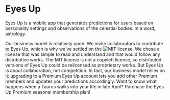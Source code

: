 # Eyes Up
Eyes Up is a mobile app that generates predictions for users based on personality settings and observations of the celestial bodies. In a word, astrology. 

Our business model is relatively open. We invite collaborators to contribute to Eyes Up, which is why we've settled on the ![MIT license](https://github.com/KKhaghani/EyesUp/blob/main/LICENSE). We chose a license that was simple to read and understand and that would follow any distributive works. The MIT license is not a copyleft license, so distributed versions of Eyes Up could be relicensed as proprietary works. But Eyes Up is about collaboration, not competition. In fact, our business model relies on it: upgrading to a Premium Eyes Up account lets you add other Premium members and updates your predictions accordingly. Want to know what happens when a Taurus walks into your life in late April? Purchase the Eyes Up Premium seasonal membership plan!
